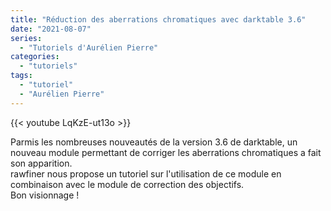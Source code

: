 ```yaml
---
title: "Réduction des aberrations chromatiques avec darktable 3.6"
date: "2021-08-07"
series:
  - "Tutoriels d'Aurélien Pierre"
categories: 
  - "tutoriels"
tags:
  - "tutoriel"
  - "Aurélien Pierre"
---
```


{{< youtube LqKzE-ut13o >}}

Parmis les nombreuses nouveautés de la version 3.6 de darktable, un nouveau module permettant de corriger les aberrations chromatiques a fait son apparition.  
rawfiner nous propose un tutoriel sur l'utilisation de ce module en combinaison avec le module de correction des objectifs.  
Bon visionnage !
